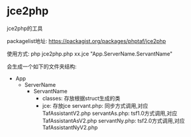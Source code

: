 # jce2php
jce2php的工具

packagelist地址: https://packagist.org/packages/phptaf/jce2php

使用方式:
php jce2php.php xx.jce "App.ServerName.ServantName"

会生成一个如下的文件夹结构:
- App
    - ServerName
        - ServantName
            - classes: 存放根据struct生成的类
            - jce: 存放jce
            servant.php: 同步方式调用,对应TafAssistantV2.php
            servantAs.php: tsf1.0方式调用,对应TafAssistantAsV2.php
            servantNy.php: tsf2.0方式调用,对应TafAssistantNyV2.php